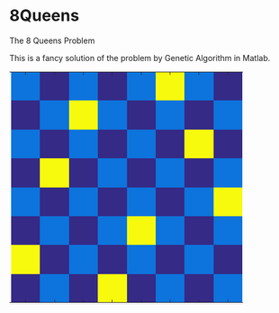 # 8Queens
The 8 Queens Problem

This is a fancy solution of the problem by Genetic Algorithm in Matlab.

![Illustration of one Output](output_example.png)
